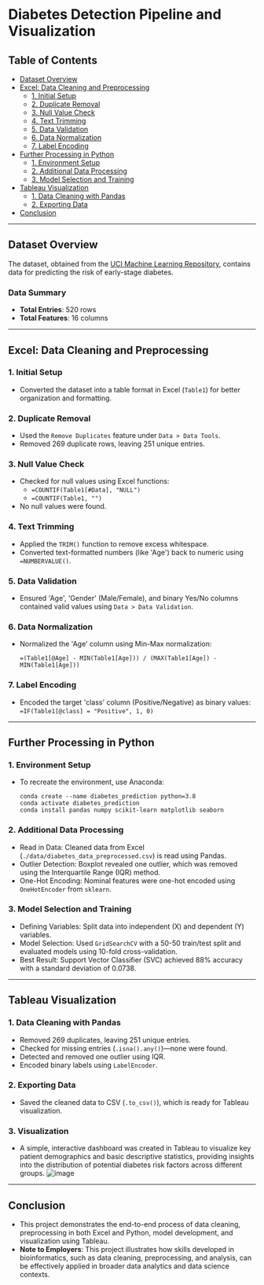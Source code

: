 # Diabetes Detection Pipeline and Visualization

## Table of Contents
- [Dataset Overview](#dataset-overview)
- [Excel: Data Cleaning and Preprocessing](#excel-data-cleaning-and-preprocessing)
  - [1. Initial Setup](#1-initial-setup)
  - [2. Duplicate Removal](#2-duplicate-removal)
  - [3. Null Value Check](#3-null-value-check)
  - [4. Text Trimming](#4-text-trimming)
  - [5. Data Validation](#5-data-validation)
  - [6. Data Normalization](#6-data-normalization)
  - [7. Label Encoding](#7-label-encoding)
- [Further Processing in Python](#further-processing-in-python)
  - [1. Environment Setup](#1-environment-setup)
  - [2. Additional Data Processing](#2-additional-data-processing)
  - [3. Model Selection and Training](#3-model-selection-and-training)
- [Tableau Visualization](#tableau-visualization)
  - [1. Data Cleaning with Pandas](#1-data-cleaning-with-pandas)
  - [2. Exporting Data](#2-exporting-data)
- [Conclusion](#conclusion)

---

## Dataset Overview
The dataset, obtained from the [UCI Machine Learning Repository](https://archive.ics.uci.edu/dataset/529/early+stage+diabetes+risk+prediction+dataset), contains data for predicting the risk of early-stage diabetes.

### Data Summary
- **Total Entries**: 520 rows
- **Total Features**: 16 columns

---

## Excel: Data Cleaning and Preprocessing

### 1. Initial Setup
- Converted the dataset into a table format in Excel (`Table1`) for better organization and formatting.

### 2. Duplicate Removal
- Used the `Remove Duplicates` feature under `Data > Data Tools`.
- Removed 269 duplicate rows, leaving 251 unique entries.

### 3. Null Value Check
- Checked for null values using Excel functions:
  - `=COUNTIF(Table1[#Data], "NULL")`
  - `=COUNTIF(Table1, "")`
- No null values were found.

### 4. Text Trimming
- Applied the `TRIM()` function to remove excess whitespace.
- Converted text-formatted numbers (like 'Age') back to numeric using `=NUMBERVALUE()`.

### 5. Data Validation
- Ensured 'Age', 'Gender' (Male/Female), and binary Yes/No columns contained valid values using `Data > Data Validation`.

### 6. Data Normalization
- Normalized the 'Age' column using Min-Max normalization:
  ```excel
  =(Table1[@Age] - MIN(Table1[Age])) / (MAX(Table1[Age]) - MIN(Table1[Age]))

### 7. Label Encoding
- Encoded the target 'class' column (Positive/Negative) as binary values:
   ```=IF(Table1[@class] = "Positive", 1, 0)```

---

## Further Processing in Python
### 1. Environment Setup
- To recreate the environment, use Anaconda:
   ```
   conda create --name diabetes_prediction python=3.8
   conda activate diabetes_prediction
   conda install pandas numpy scikit-learn matplotlib seaborn
   ```
### 2. Additional Data Processing
- Read in Data: Cleaned data from Excel (`./data/diabetes_data_preprocessed.csv`) is read using Pandas.
- Outlier Detection: Boxplot revealed one outlier, which was removed using the Interquartile Range (IQR) method.
- One-Hot Encoding: Nominal features were one-hot encoded using `OneHotEncoder` from `sklearn`.
### 3. Model Selection and Training
- Defining Variables: Split data into independent (X) and dependent (Y) variables.
- Model Selection: Used `GridSearchCV` with a 50-50 train/test split and evaluated models using 10-fold cross-validation.
- Best Result: Support Vector Classifier (SVC) achieved 88% accuracy with a standard deviation of 0.0738.

---

## Tableau Visualization
### 1. Data Cleaning with Pandas
- Removed 269 duplicates, leaving 251 unique entries.
- Checked for missing entries (`.isna().any()`)—none were found.
- Detected and removed one outlier using IQR.
- Encoded binary labels using `LabelEncoder`.
### 2. Exporting Data
- Saved the cleaned data to CSV (`.to_csv()`), which is ready for Tableau visualization.
### 3. Visualization
- A simple, interactive dashboard was created in Tableau to visualize key patient demographics and basic descriptive statistics, providing insights into the distribution of potential diabetes risk factors across different groups. 
![image](./images/dashboard.png)

---
## Conclusion
- This project demonstrates the end-to-end process of data cleaning, preprocessing in both Excel and Python, model development, and visualization using Tableau.
- **Note to Employers**: This project illustrates how skills developed in bioinformatics, such as data cleaning, preprocessing, and analysis, can be effectively applied in broader data analytics and data science contexts.
